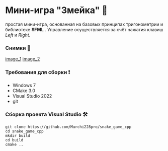 # Мини-игра "Змейка" :snake:

простая мини-игра, основанная на базовых принципах тригонометрии и библиотеке **SFML** . Управление осуществляется за счёт нажатия клавиш _Left_ и _Right_.

### Снимки 📸

[image_1](https://github.com/Murchi228pro/snake_game_cpp/images/1.jpg)
[image_2](https://github.com/Murchi228pro/snake_game_cpp/images/2.jpg)

### Требования для сборки ❗

- Windows 7
- CMake 3.0
- Visual Studio 2022
- git

### Сборка проекта Visual Studio 🛠

```
git clone https://github.com/Murchi228pro/snake_game_cpp
cd snake_game_cpp
mkdir build
cd build
cmake ..
```

###
